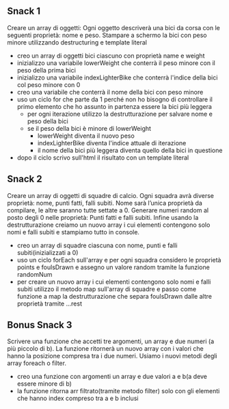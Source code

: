 ## Snack 1

Creare un array di oggetti:
Ogni oggetto descriverà una bici da corsa con le seguenti proprietà: nome e peso.
Stampare a schermo la bici con peso minore utilizzando destructuring e template literal

- creo un array di oggetti bici ciascuno con proprietà name e weight
- inizializzo una variabile lowerWeight che conterrà il peso minore con il peso della prima bici
- inizializzo una variabile indexLighterBike che conterrà l'indice della bici col peso minore con 0
- creo una variabile che conterrà il nome della bici con peso minore
- uso un ciclo for che parte da 1 perché non ho bisogno di controllare il primo elemento che ho assunto in partenza essere la bici più leggera
  - per ogni iterazione utilizzo la destrutturazione per salvare nome e peso della bici
  - se il peso della bici è minore di lowerWeight
    - lowerWeight diventa il nuovo peso
    - indexLighterBike diventa l'indice attuale di iterazione
    - il nome della bici più leggera diventa quello della bici in questione
- dopo il ciclo scrivo sull'html il risultato con un template literal

## Snack 2

Creare un array di oggetti di squadre di calcio. Ogni squadra avrà diverse proprietà: nome, punti fatti, falli subiti.
Nome sarà l’unica proprietà da compilare, le altre saranno tutte settate a 0.
Generare numeri random al posto degli 0 nelle proprietà: Punti fatti e falli subiti.
Infine usando la destrutturazione creiamo un nuovo array i cui elementi contengono solo nomi e falli subiti e stampiamo tutto in console.

- creo un array di squadre ciascuna con nome, punti e falli subiti(inizializzati a 0)
- uso un ciclo forEach sull'array e per ogni squadra considero le proprietà points e foulsDrawn e assegno un valore random tramite la funzione randomNum
- per creare un nuovo array i cui elementi contengono solo nomi e falli subiti utilizzo il metodo map sull'array di squadre e passo come funzione a map la destrutturazione che separa foulsDrawn dalle altre proprietà tramite ...rest

## Bonus Snack 3

Scrivere una funzione che accetti tre argomenti, un array e due numeri (a più piccolo di b).
La funzione ritornerà un nuovo array con i valori che hanno la posizione compresa tra i due numeri.
Usiamo i nuovi metodi degli array foreach o filter.

- creo una funzione con argomenti un array e due valori a e b(a deve essere minore di b)
- la funzione ritorna arr filtrato(tramite metodo filter) solo con gli elementi che hanno index compreso tra a e b inclusi
